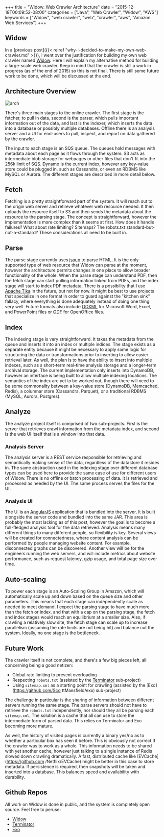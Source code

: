 +++
title = "Widow: Web Crawler Architecture"
date = "2015-12-18T00:09:52-08:00"
categories = ["Java", "Web Crawler", "Widow", "AWS"]
keywords = ["Widow", "web crawler", "web", "crawler", "aws", "Amazon Web Services"]
+++

## Widow

In a [previous post]({{< relref "why-i-decided-to-make-my-own-web-crawler.md" >}}), I went over the
justification for building my own web crawler named [Widow](https://github.com/ScottMansfield/widow).
Here I will explain my alternative method for building a large-scale web crawler. Keep in mind that
the crawler is still a work in progress (as of the end of 2015) so this is not final. There is still
some future work to be done, which will be discussed at the end.

## Architecture Overview

![arch](/img/2015/12/high_level_architecture.svg)

There's three main stages to the online crawler. The first stage is the fetcher, to pull in data,
second is the parser, which pulls important information out of the data, and last is the indexer,
which inserts the data into a database or possibly multiple databases. Offline there is an analysis
server and a UI for end-users to pull, inspect, and report on data gathered by the crawler.

The input to each stage is an SQS queue. The queues hold messages with metadata about each page as
it flows through the system. S3 acts as intermediate blob storage for webpages or other files that
don't fit into the 256k limit of SQS. Dynamo is the current index, however any key-value store could
be plugged in, such as Cassandra, or even an RDBMS like MySQL or Aurora. The different stages are
described in more detail below.

## Fetch

Fetching is a pretty straightforward part of the system. It will reach out to the origin web server
and retireve whatever web resource needed. It then uploads the resource itself to S3 and then sends
the metadata about the resource to the parsing stage. The concept is straightforward, however the
implementation is more complex than it seems at first. How does it handle failures? What about rate
limiting? Sitemaps? The robots.txt standard-but-not-a-standard? These considerations all need to be
built in.

## Parse

The parse stage currently uses [jsoup](http://jsoup.org/) to parse HTML. It is the only supported
type of web resource that Widow can parse at the moment, however the architecture permits changes in
one place to allow broader functionality of the whole. When the parse stage can understand PDF, then
the fetch stage can start pulling information linked from PDFs, and the index stage will start to
index PDF metadata. There is a possibility that I use [Apache Tika](https://tika.apache.org/) in the
future, but not for now. It might be best to use projects that specialize in one format in order to
guard against the "kitchen sink" fallacy, where everything is done adequately instead of doing one
thing very well. Future formats also include [OOXML](https://en.wikipedia.org/wiki/Office_Open_XML)
for Microsoft Word, Excel, and PowerPoint files or [ODF](https://en.wikipedia.org/wiki/OpenDocument)
for OpenOffice files.

## Index

The indexing stage is very straightforward. It takes the metadata from the queue and inserts it into
an index or multiple indices. The stage exists as a separate entity because it might be necessary to
apply some logic for structuring the data or transformations prior to inserting to allow easier
retrieval later. As well, the plan is to have the ability to insert into multiple indexes, such as a
short-term real-time analysis storage and a longer-term archival storage. The current implementation
only inserts into DynamoDB, however an interface is being built to allow multiple indexing
locations. The semantics of the index are yet to be worked out, though there will need to be some
commonality between a key-value store (DynamoDB, Memcached, Redis), a columnar store (Cassandra,
Parquet), or a traditional RDBMS (MySQL, Aurora, Postgres).

## Analyze

The analyze project itself is comprised of two sub-projects. First is the server that retrieves
crawl information from the metadata index, and second is the web UI itself that is a window into
that data.

### Analysis Server

The analysis server is a REST service responsible for retrieving and semantically making
sense of the data, regardless of the datastore it resides in. The same abstraction used in the
indexing stage over different database types can be used here to provide the same ease of use for
different users of Widow. There is no offline or batch processing of data. It is retrieved and
processed as needed by the UI. The same process serves the files for the UI.

### Analysis UI

The UI is an [AngularJS](https://angularjs.org/) application that is bundled into the server. It is
built alongside the server code and bundled into the same JAR. This area is probably the most
lacking as of this post, however the goal is to become a full-fledged analysis tool for the data
retrieved. Analysis means many different things to many different people, so flexibility is key.
Several views will be created for connectedness, where content analysis can be performed by people
managing website content. For example, disconnected graphs can be discovered. Another view will be
for the engineers running the web servers, and will include metrics about website performance, such
as request latency, gzip usage, and total page size over time.

## Auto-scaling

To power each stage is an Auto-Scaling Group in Amazon, which will automatically scale up and down
based on the queue size and other parameters. This means that each stage can independently scale as
needed to meet demand. I expect the parsing stage to have much more than the fetch or index, and
that with a cap on the parsing stage, the fetch and index stages would reach an equilibrium at a
smaller size. Also, if crawling a relatively slow site, the fetch stage can scale up to increase
parallelism (assuming the rate limits are not being hit) and balance out the system. Ideally, no one
stage is the bottleneck.

## Future Work

The crawler itself is not complete, and there's a few big pieces left, all concerning being a good
netizen:

* Global rate limiting to prevent overloading
* Respecting `robots.txt` (assisted by the [Terminator](https://github.com/ScottMansfield/terminator)
sub-project)
* Using `sitemap.xml` as a starting point for crawling (assisted by the [Exo](https://github.com/Sco
ttMansfield/exo) sub-project)

The challenge in particular is the sharing of information between different servers running the same
stage. The parse servers should not have to retrieve the `robots.txt` independently, nor should they
all be parsing each `sitemap.xml`. The solution is a cache that all can use to store the
intermediate form of parsed data. This relies on Terminator and Exo becoming more mature.

As well, the history of visited pages is currently a binary yes/no as to whether a particular box
has seen it before. This is obviously not correct if the crawler was to work as a whole. This
information needs to be shared with yet another cache, however just talking to a single instance of
Redis slowed down crawling dramatically. A fast, distributed cache like [EVCache](https://github.com
/Netflix/EVCache) might be better in this case to store metadata. If persistence is required, then
snapshots will be taken and inserted into a database. This balances speed and availability with
durability.

## Github Repos

All work on Widow is done in public, and the system is completely open source. Feel free to peruse:

* [Widow](https://github.com/ScottMansfield/widow)
* [Terminator](https://github.com/ScottMansfield/terminator)
* [Exo](https://github.com/ScottMansfield/exo)
